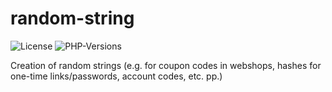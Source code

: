 # random-string

![License](https://img.shields.io/github/license/KevinHemker/random-string)
![PHP-Versions](https://img.shields.io/badge/PHP-8.0%20--%208.2-blue)

Creation of random strings (e.g. for coupon codes in webshops, hashes for one-time links/passwords, account codes, etc. pp.)
